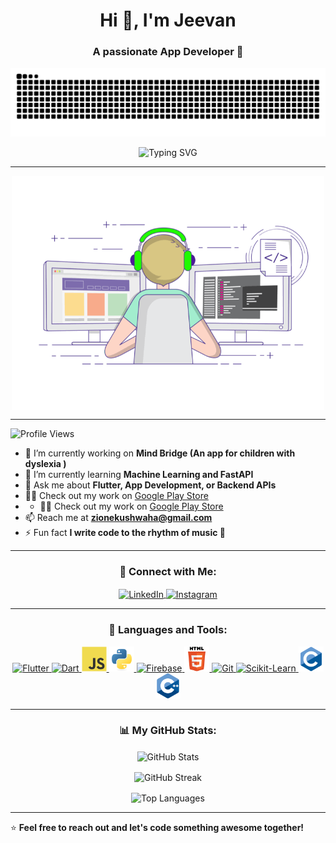 <h1 align="center">Hi 👋, I'm Jeevan</h1>
<h3 align="center">A passionate App Developer 🚀</h3>

<div align="center">
  <img src="https://github.com/zione-kushwaha/zione-kushwaha/blob/main/github-contribution-grid-snake.svg" alt="GitHub Contribution Grid Snake Animation">
</div>

<p align="center">
  <img src="https://readme-typing-svg.herokuapp.com?font=Fira+Code&weight=500&size=22&pause=1000&color=F7B731&center=true&width=600&lines=Flutter+%7C+FireBase+%7C+Python+%7C+ML+Learner;Let's+build+amazing+Apps+%F0%9F%93%B1" alt="Typing SVG" />
</p>

---

<div align="center">
  <img align="center" alt="Coding" width="500" src="https://raw.githubusercontent.com/devSouvik/devSouvik/master/gif3.gif">
</div>

---

<p align="left"> <img src="https://komarev.com/ghpvc/?username=zione-kushwaha&label=Profile%20views&color=blueviolet&style=flat" alt="Profile Views" /> </p>

- 🔭 I’m currently working on **Mind Bridge (An app for children with dyslexia )**  
- 🌱 I’m currently learning **Machine Learning and FastAPI**  
- 💬 Ask me about **Flutter, App Development, or Backend APIs**
- 👨‍💻 Check out my work on [Google Play Store](https://play.google.com/store/apps/details?id=com.attendance.project)
- - 👨‍💻 Check out my work on [Google Play Store](https://play.google.com/store/apps/details?id=com.amibeats)  
- 📫 Reach me at **zionekushwaha@gmail.com**  
- ⚡ Fun fact **I write code to the rhythm of music 🎵**

---

<h3 align="center">📌 Connect with Me:</h3>
<p align="center">
  <a href="https://linkedin.com/in/zi-one" target="_blank">
    <img align="center" src="https://raw.githubusercontent.com/rahuldkjain/github-profile-readme-generator/master/src/images/icons/Social/linked-in-alt.svg" alt="LinkedIn" height="30" width="40" />
  </a>
 
  <a href="https://instagram.com/kushwaha_jivan01" target="_blank">
    <img align="center" src="https://raw.githubusercontent.com/rahuldkjain/github-profile-readme-generator/master/src/images/icons/Social/instagram.svg" alt="Instagram" height="30" width="40" />
  </a>
</p>

---

<h3 align="center">🔧 Languages and Tools:</h3>
<p align="center">
  <a href="https://flutter.dev/" target="_blank" rel="noreferrer">
    <img src="https://www.vectorlogo.zone/logos/flutterio/flutterio-icon.svg" alt="Flutter" width="40" height="40" />
  </a>
   <a href="https://dart.dev/" target="_blank" rel="noreferrer">
    <img src="https://www.vectorlogo.zone/logos/dartlang/dartlang-icon.svg" alt="Dart" width="40" height="40" />
  </a>
   <a href="https://developer.mozilla.org/en-US/docs/Web/JavaScript" target="_blank" rel="noreferrer">
    <img src="https://raw.githubusercontent.com/devicons/devicon/master/icons/javascript/javascript-original.svg" alt="JavaScript" width="40" height="40" />
  </a>
  <a href="https://www.python.org/" target="_blank" rel="noreferrer">
    <img src="https://raw.githubusercontent.com/devicons/devicon/master/icons/python/python-original.svg" alt="Python" width="40" height="40" />
  </a>
  <a href="https://firebase.google.com/" target="_blank" rel="noreferrer">
    <img src="https://www.vectorlogo.zone/logos/firebase/firebase-icon.svg" alt="Firebase" width="40" height="40" />
  </a>
  <a href="https://www.w3.org/html/" target="_blank" rel="noreferrer">
    <img src="https://raw.githubusercontent.com/devicons/devicon/master/icons/html5/html5-original-wordmark.svg" alt="HTML5" width="40" height="40" />
  </a>
  <a href="https://git-scm.com/" target="_blank" rel="noreferrer">
    <img src="https://www.vectorlogo.zone/logos/git-scm/git-scm-icon.svg" alt="Git" width="40" height="40" />
  </a>
  <a href="https://scikit-learn.org/" target="_blank" rel="noreferrer">
    <img src="https://upload.wikimedia.org/wikipedia/commons/0/05/Scikit_learn_logo_small.svg" alt="Scikit-Learn" width="40" height="40" />
  </a>
  <a href="https://devdocs.io/c/" target="_blank" rel="noreferrer">
    <img src="https://raw.githubusercontent.com/devicons/devicon/master/icons/c/c-original.svg" alt="C" width="40" height="40" />
  </a>
  <a href="https://isocpp.org/" target="_blank" rel="noreferrer">
    <img src="https://raw.githubusercontent.com/devicons/devicon/master/icons/cplusplus/cplusplus-original.svg" alt="C++" width="40" height="40" />
  </a>
</p>


---

<div align="center">
  <h3>📊 My GitHub Stats:</h3>
  <p>
    <img align="center" src="https://github-readme-stats.vercel.app/api?username=zione-kushwaha&show_icons=true&locale=en&theme=radical" alt="GitHub Stats" />
  </p>
  <p>
    <img align="center" src="https://github-readme-streak-stats.herokuapp.com/?user=zione-kushwaha&theme=radical" alt="GitHub Streak" />
  </p>
  <p>
    <img align="center" src="https://github-readme-stats.vercel.app/api/top-langs?username=zione-kushwaha&show_icons=true&locale=en&layout=compact&theme=radical" alt="Top Languages" />
  </p>
</div>

---

⭐ **Feel free to reach out and let's code something awesome together!**

